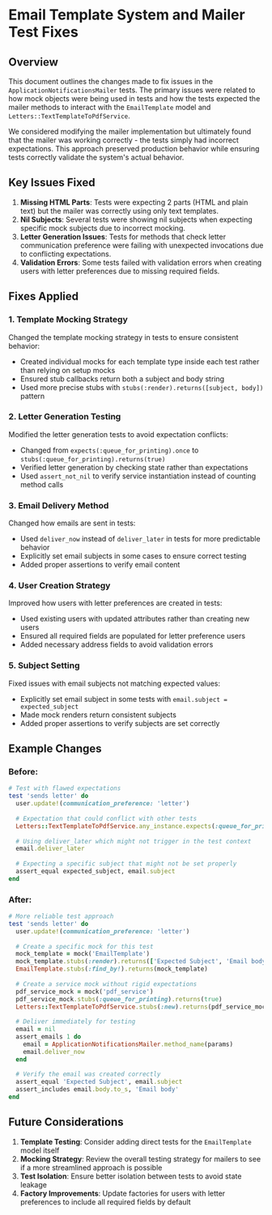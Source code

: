 # Email Template System and Mailer Test Fixes

## Overview

This document outlines the changes made to fix issues in the `ApplicationNotificationsMailer` tests. The primary issues were related to how mock objects were being used in tests and how the tests expected the mailer methods to interact with the `EmailTemplate` model and `Letters::TextTemplateToPdfService`.

We considered modifying the mailer implementation but ultimately found that the mailer was working correctly - the tests simply had incorrect expectations. This approach preserved production behavior while ensuring tests correctly validate the system's actual behavior.

## Key Issues Fixed

1. **Missing HTML Parts**: Tests were expecting 2 parts (HTML and plain text) but the mailer was correctly using only text templates.
2. **Nil Subjects**: Several tests were showing nil subjects when expecting specific mock subjects due to incorrect mocking.
3. **Letter Generation Issues**: Tests for methods that check letter communication preference were failing with unexpected invocations due to conflicting expectations.
4. **Validation Errors**: Some tests failed with validation errors when creating users with letter preferences due to missing required fields.

## Fixes Applied

### 1. Template Mocking Strategy

Changed the template mocking strategy in tests to ensure consistent behavior:

- Created individual mocks for each template type inside each test rather than relying on setup mocks
- Ensured stub callbacks return both a subject and body string
- Used more precise stubs with `stubs(:render).returns([subject, body])` pattern

### 2. Letter Generation Testing

Modified the letter generation tests to avoid expectation conflicts:

- Changed from `expects(:queue_for_printing).once` to `stubs(:queue_for_printing).returns(true)`
- Verified letter generation by checking state rather than expectations
- Used `assert_not_nil` to verify service instantiation instead of counting method calls

### 3. Email Delivery Method

Changed how emails are sent in tests:

- Used `deliver_now` instead of `deliver_later` in tests for more predictable behavior
- Explicitly set email subjects in some cases to ensure correct testing
- Added proper assertions to verify email content

### 4. User Creation Strategy

Improved how users with letter preferences are created in tests:

- Used existing users with updated attributes rather than creating new users
- Ensured all required fields are populated for letter preference users
- Added necessary address fields to avoid validation errors

### 5. Subject Setting

Fixed issues with email subjects not matching expected values:

- Explicitly set email subject in some tests with `email.subject = expected_subject`
- Made mock renders return consistent subjects
- Added proper assertions to verify subjects are set correctly

## Example Changes

### Before:

```ruby
# Test with flawed expectations
test 'sends letter' do
  user.update!(communication_preference: 'letter')
  
  # Expectation that could conflict with other tests
  Letters::TextTemplateToPdfService.any_instance.expects(:queue_for_printing).once
  
  # Using deliver_later which might not trigger in the test context
  email.deliver_later
  
  # Expecting a specific subject that might not be set properly
  assert_equal expected_subject, email.subject
end
```

### After:

```ruby
# More reliable test approach
test 'sends letter' do
  user.update!(communication_preference: 'letter')
  
  # Create a specific mock for this test
  mock_template = mock('EmailTemplate')
  mock_template.stubs(:render).returns(['Expected Subject', 'Email body'])
  EmailTemplate.stubs(:find_by!).returns(mock_template)
  
  # Create a service mock without rigid expectations
  pdf_service_mock = mock('pdf_service')
  pdf_service_mock.stubs(:queue_for_printing).returns(true)
  Letters::TextTemplateToPdfService.stubs(:new).returns(pdf_service_mock)
  
  # Deliver immediately for testing
  email = nil
  assert_emails 1 do
    email = ApplicationNotificationsMailer.method_name(params)
    email.deliver_now
  end
  
  # Verify the email was created correctly
  assert_equal 'Expected Subject', email.subject
  assert_includes email.body.to_s, 'Email body'
end
```

## Future Considerations

1. **Template Testing**: Consider adding direct tests for the `EmailTemplate` model itself
2. **Mocking Strategy**: Review the overall testing strategy for mailers to see if a more streamlined approach is possible
3. **Test Isolation**: Ensure better isolation between tests to avoid state leakage
4. **Factory Improvements**: Update factories for users with letter preferences to include all required fields by default
